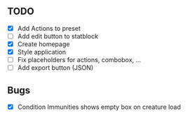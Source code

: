 ## TODO
- [x] Add Actions to preset
- [ ] Add edit button to statblock
- [x] Create homepage
- [x] Style application
- [ ] Fix placeholders for actions, combobox, ...
- [ ] Add export button (JSON)

## Bugs
- [x] Condition Immunities shows empty box on creature load